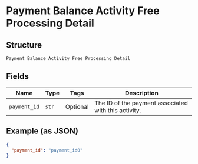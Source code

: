 
# Payment Balance Activity Free Processing Detail

## Structure

`Payment Balance Activity Free Processing Detail`

## Fields

| Name | Type | Tags | Description |
|  --- | --- | --- | --- |
| `payment_id` | `str` | Optional | The ID of the payment associated with this activity. |

## Example (as JSON)

```json
{
  "payment_id": "payment_id0"
}
```

